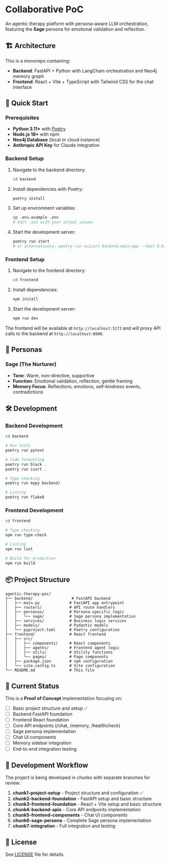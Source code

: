 # Collaborative PoC

An agentic therapy platform with persona-aware LLM orchestration, featuring the **Sage** persona for emotional validation and reflection.

## 🏗️ Architecture

This is a monorepo containing:

- **Backend**: FastAPI + Python with LangChain orchestration and Neo4j memory graph
- **Frontend**: React + Vite + TypeScript with Tailwind CSS for the chat interface

## 🚀 Quick Start

### Prerequisites

- **Python 3.11+** with [Poetry](https://python-poetry.org/docs/#installation)
- **Node.js 18+** with npm
- **Neo4j Database** (local or cloud instance)
- **Anthropic API Key** for Claude integration

### Backend Setup

1. Navigate to the backend directory:
   ```bash
   cd backend
   ```

2. Install dependencies with Poetry:
   ```bash
   poetry install
   ```

3. Set up environment variables:
   ```bash
   cp .env.example .env
   # Edit .env with your actual values
   ```

4. Start the development server:
   ```bash
   poetry run start
   # or alternatively: poetry run uvicorn backend.main:app --host 0.0.0.0 --port 8000 --reload
   ```

### Frontend Setup

1. Navigate to the frontend directory:
   ```bash
   cd frontend
   ```

2. Install dependencies:
   ```bash
   npm install
   ```

3. Start the development server:
   ```bash
   npm run dev
   ```

The frontend will be available at `http://localhost:5173` and will proxy API calls to the backend at `http://localhost:8000`.

## 🧠 Personas

### Sage (The Nurturer)
- **Tone**: Warm, non-directive, supportive
- **Function**: Emotional validation, reflection, gentle framing
- **Memory Focus**: Reflections, emotions, self-kindness events, contradictions

## 🛠️ Development

### Backend Development

```bash
cd backend

# Run tests
poetry run pytest

# Code formatting
poetry run black .
poetry run isort .

# Type checking
poetry run mypy backend/

# Linting
poetry run flake8
```

### Frontend Development

```bash
cd frontend

# Type checking
npm run type-check

# Linting
npm run lint

# Build for production
npm run build
```

## 📦 Project Structure

```
agentic-therapy-poc/
├── backend/                 # FastAPI backend
│   ├── main.py             # FastAPI app entrypoint
│   ├── routers/            # API route handlers
│   ├── personas/           # Persona-specific logic
│   │   └── sage/           # Sage persona implementation
│   ├── services/           # Business logic services
│   ├── models/             # Pydantic models
│   └── pyproject.toml      # Poetry configuration
├── frontend/               # React frontend
│   ├── src/
│   │   ├── components/     # React components
│   │   ├── agents/         # Frontend agent logic
│   │   ├── utils/          # Utility functions
│   │   └── pages/          # Page components
│   ├── package.json        # npm configuration
│   └── vite.config.ts      # Vite configuration
└── README.md               # This file
```

## 🎯 Current Status

This is a **Proof of Concept** implementation focusing on:

- [ ] Basic project structure and setup ✅
- [ ] Backend FastAPI foundation
- [ ] Frontend React foundation  
- [ ] Core API endpoints (/chat, /memory, /healthcheck)
- [ ] Sage persona implementation
- [ ] Chat UI components
- [ ] Memory sidebar integration
- [ ] End-to-end integration testing

## 🚧 Development Workflow

The project is being developed in chunks with separate branches for review:

1. **chunk1-project-setup** - Project structure and configuration ✅
2. **chunk2-backend-foundation** - FastAPI setup and basic structure
3. **chunk3-frontend-foundation** - React + Vite setup and basic structure
4. **chunk4-backend-apis** - Core API endpoints implementation
5. **chunk5-frontend-components** - Chat UI components
6. **chunk6-sage-persona** - Complete Sage persona implementation
7. **chunk7-integration** - Full integration and testing

## 📄 License

See [LICENSE](LICENSE) file for details. 